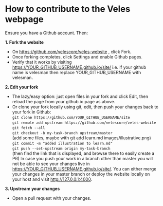 # How to contribute to the Veles webpage

Ensure you have a Github account. Then:

**1. Fork the website**
* On https://github.com/velescore/veles-website , click Fork.
* Once forking completes, click Settings and enable Github pages.
* Verify that it works by visiting https://YOUR_GITHUB_USERNAME.github.io/site/ i.e. if your github name is velesman then replace YOUR_GITHUB_USERNAME with velesman.

**2. Edit your fork**
* The lazy/easy option: just open files in your fork and click Edit, then reload the page from your github.io page as above.
* Or clone your fork locally using git, edit, then push your changes back to your fork in Github:<br>
 `git clone https://github.com/YOUR_GITHUB_USERNAME/site`<br>
 `git remote add upstream https://github.com/velescore/veles-website`<br>
 `git fetch --all`<br>
 `git checkout -b my-task-branch upstream/master` <br>
(add some files, maybe with git add learn.md images/illustrative.png)
 `git commit -m "added illustration to learn.md"`<br>
 `git push --set-upstream origin my-task-branch`<br>
(then find the link that is displayed, and browse there to easily create a PR)
In case you push your work in a branch other than master you will not be able to see your changes live in https://YOUR_GITHUB_USERNAME.github.io/site/. You can either merge your changes in your master branch or deploy the website locally on your host and visit http://127.0.0.1:4000.

**3. Upstream your changes**
* Open a pull request with your changes.
